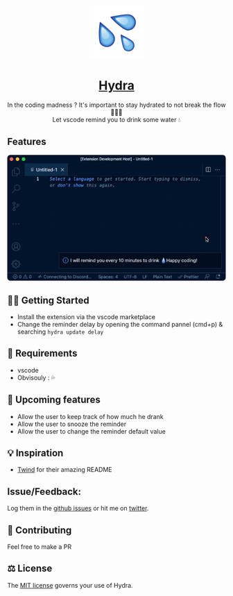<div align="center">

<img src="./images/logo.png" height="125" width="125" />
<a href="#" align="center"><h1>Hydra</h1></a>

<p align="center">
In the coding madness ? It's important to stay hydrated to not break the flow 👩‍💻🔥
<br/>Let vscode remind you to drink some water 💧
</p>

</div>

## Features

<img src="./images/demo.gif" />

## 🤟🏻 Getting Started

- Install the extension via the vscode marketplace
- Change the reminder delay by opening the command pannel (cmd+p) & searching `hydra update delay`

## 📙 Requirements

- vscode
- Obvisouly : 💦

## 🚀 Upcoming features

- Allow the user to keep track of how much he drank
- Allow the user to snooze the reminder
- Allow the user to change the reminder default value

## 💡 Inspiration

- [Twind](https://github.com/tw-in-js/twind) for their amazing README

## Issue/Feedback:

Log them in the [github issues](https://github.com/BenjaminRochez/vscode-hydra/issues) or hit me on [twitter](https://twitter.com/benjaminrochez).

## 🤝 Contributing

Feel free to make a PR

## ⚖️ License

The [MIT license](https://github.com/tw-in-js/twind/blob/main/LICENSE) governs your use of Hydra.
